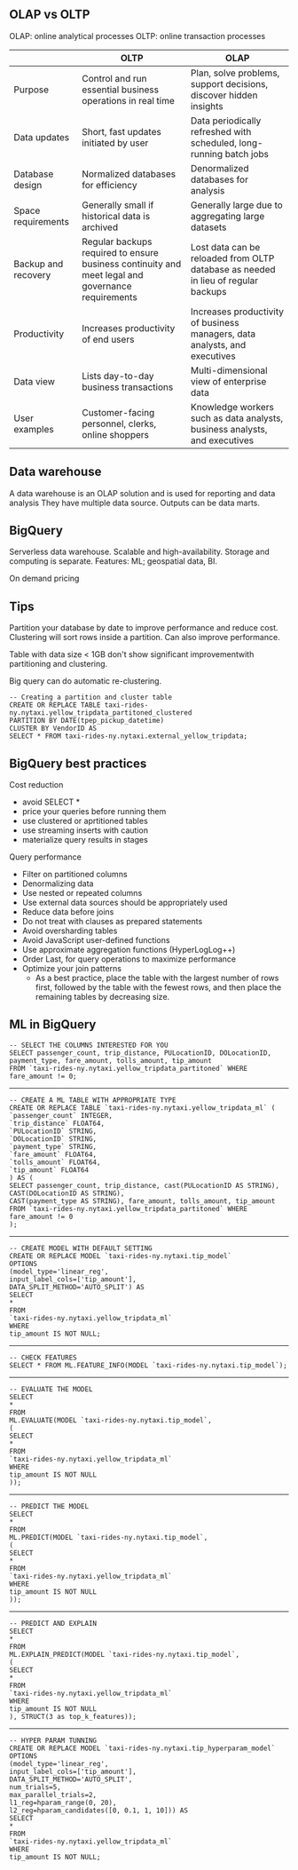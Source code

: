 ## OLAP vs OLTP

OLAP: online analytical processes
OLTP: online transaction processes

|                     | OLTP                                                                                              | OLAP                                                                              |
| ------------------- | ------------------------------------------------------------------------------------------------- | --------------------------------------------------------------------------------- |
| Purpose             | Control and run essential business operations in real time                                        | Plan, solve problems, support decisions, discover hidden insights                 |
| Data updates        | Short, fast updates initiated by user                                                             | Data periodically refreshed with scheduled, long-running batch jobs               |
| Database design     | Normalized databases for efficiency                                                               | Denormalized databases for analysis                                               |
| Space requirements  | Generally small if historical data is archived                                                    | Generally large due to aggregating large datasets                                 |
| Backup and recovery | Regular backups required to ensure business continuity and meet legal and governance requirements | Lost data can be reloaded from OLTP database as needed in lieu of regular backups |
| Productivity        | Increases productivity of end users                                                               | Increases productivity of business managers, data analysts, and executives        |
| Data view           | Lists day-to-day business transactions                                                            | Multi-dimensional view of enterprise data                                         |
| User examples       | Customer-facing personnel, clerks, online shoppers                                                | Knowledge workers such as data analysts, business analysts, and executives        |


## Data warehouse

A data warehouse is an OLAP solution and is used for reporting and data analysis
They have multiple data source.
Outputs can be data marts.

## BigQuery

Serverless data warehouse. Scalable and high-availability. Storage and computing is separate.
Features: ML; geospatial data, BI.

On demand pricing

## Tips

Partition your database by date to improve performance and reduce cost.
Clustering will sort rows inside a partition. Can also improve performance.

Table with data size < 1GB don't show significant improvementwith partitioning and clustering.

Big query can do automatic re-clustering.


    -- Creating a partition and cluster table
    CREATE OR REPLACE TABLE taxi-rides-ny.nytaxi.yellow_tripdata_partitoned_clustered
    PARTITION BY DATE(tpep_pickup_datetime)
    CLUSTER BY VendorID AS
    SELECT * FROM taxi-rides-ny.nytaxi.external_yellow_tripdata;


## BigQuery best practices

Cost reduction
- avoid SELECT * 
- price your queries before running them
- use clustered or aprtitioned tables
- use streaming inserts with caution
- materialize query results in stages

Query performance
- Filter on partitioned columns
- Denormalizing data
- Use nested or repeated columns
- Use external data sources should be appropriately used
- Reduce data before joins
- Do not treat with clauses as prepared statements
- Avoid oversharding tables
- Avoid JavaScript user-defined functions
- Use approximate aggregation functions (HyperLogLog++)
- Order Last, for query operations to maximize performance
- Optimize your join patterns
  - As a best practice, place the table with the largest number of rows first,  followed by the table with the fewest rows, and then place the remaining tables by decreasing size.

## ML in BigQuery


    -- SELECT THE COLUMNS INTERESTED FOR YOU
    SELECT passenger_count, trip_distance, PULocationID, DOLocationID, payment_type, fare_amount, tolls_amount, tip_amount
    FROM `taxi-rides-ny.nytaxi.yellow_tripdata_partitoned` WHERE fare_amount != 0;

---
    -- CREATE A ML TABLE WITH APPROPRIATE TYPE
    CREATE OR REPLACE TABLE `taxi-rides-ny.nytaxi.yellow_tripdata_ml` (
    `passenger_count` INTEGER,
    `trip_distance` FLOAT64,
    `PULocationID` STRING,
    `DOLocationID` STRING,
    `payment_type` STRING,
    `fare_amount` FLOAT64,
    `tolls_amount` FLOAT64,
    `tip_amount` FLOAT64
    ) AS (
    SELECT passenger_count, trip_distance, cast(PULocationID AS STRING), CAST(DOLocationID AS STRING),
    CAST(payment_type AS STRING), fare_amount, tolls_amount, tip_amount
    FROM `taxi-rides-ny.nytaxi.yellow_tripdata_partitoned` WHERE fare_amount != 0
    );

---

    -- CREATE MODEL WITH DEFAULT SETTING
    CREATE OR REPLACE MODEL `taxi-rides-ny.nytaxi.tip_model`
    OPTIONS
    (model_type='linear_reg',
    input_label_cols=['tip_amount'],
    DATA_SPLIT_METHOD='AUTO_SPLIT') AS
    SELECT
    *
    FROM
    `taxi-rides-ny.nytaxi.yellow_tripdata_ml`
    WHERE
    tip_amount IS NOT NULL;

---

    -- CHECK FEATURES
    SELECT * FROM ML.FEATURE_INFO(MODEL `taxi-rides-ny.nytaxi.tip_model`);

---

    -- EVALUATE THE MODEL
    SELECT
    *
    FROM
    ML.EVALUATE(MODEL `taxi-rides-ny.nytaxi.tip_model`,
    (
    SELECT
    *
    FROM
    `taxi-rides-ny.nytaxi.yellow_tripdata_ml`
    WHERE
    tip_amount IS NOT NULL
    ));

---

    -- PREDICT THE MODEL
    SELECT
    *
    FROM
    ML.PREDICT(MODEL `taxi-rides-ny.nytaxi.tip_model`,
    (
    SELECT
    *
    FROM
    `taxi-rides-ny.nytaxi.yellow_tripdata_ml`
    WHERE
    tip_amount IS NOT NULL
    ));

---

    -- PREDICT AND EXPLAIN
    SELECT
    *
    FROM
    ML.EXPLAIN_PREDICT(MODEL `taxi-rides-ny.nytaxi.tip_model`,
    (
    SELECT
    *
    FROM
    `taxi-rides-ny.nytaxi.yellow_tripdata_ml`
    WHERE
    tip_amount IS NOT NULL
    ), STRUCT(3 as top_k_features));

---

    -- HYPER PARAM TUNNING
    CREATE OR REPLACE MODEL `taxi-rides-ny.nytaxi.tip_hyperparam_model`
    OPTIONS
    (model_type='linear_reg',
    input_label_cols=['tip_amount'],
    DATA_SPLIT_METHOD='AUTO_SPLIT',
    num_trials=5,
    max_parallel_trials=2,
    l1_reg=hparam_range(0, 20),
    l2_reg=hparam_candidates([0, 0.1, 1, 10])) AS
    SELECT
    *
    FROM
    `taxi-rides-ny.nytaxi.yellow_tripdata_ml`
    WHERE
    tip_amount IS NOT NULL;